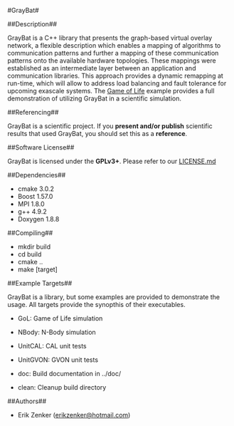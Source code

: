 #GrayBat#

##Description##

GrayBat is a C++ library that presents the graph-based virtual overlay
network, a flexible description which enables a mapping of algorithms
to communication patterns and further a mapping of these communication
patterns onto the available hardware topologies. These mappings were
established as an intermediate layer between an application and
communication libraries. This approach provides a dynamic remapping at
run-time, which will allow to address load balancing and fault
tolerance for upcoming exascale systems. The [Game of Life](src/gol.cc) example
provides a full demonstration of utilizing GrayBat in a scientific
simulation.


##Referencing##

GrayBat is a scientific project. If you **present and/or publish** scientific
results that used GrayBat, you should set this as a **reference**.


##Software License##

GrayBat  is licensed under the **GPLv3+**. Please refer to our [LICENSE.md](LICENSE.md)


##Dependencies##

 * cmake 3.0.2
 * Boost 1.57.0
 * MPI 1.8.0
 * g++ 4.9.2
 * Doxygen 1.8.8



##Compiling##

 * mkdir build
 * cd build
 * cmake ..
 * make [target]

##Example Targets##

GrayBat is a library, but some examples are provided to demonstrate
the usage. All targets provide the synopthis of their executables.

 * GoL: Game of Life simulation

 * NBody: N-Body simulation

 * UnitCAL: CAL unit tests

 * UnitGVON: GVON unit tests

 * doc: Build documentation in ../doc/

 * clean: Cleanup build directory



##Authors##

 * Erik Zenker (erikzenker@hotmail.com)
